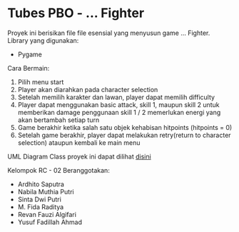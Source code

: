 # Tubes PBO - ... Fighter
Proyek ini berisikan file file esensial yang menyusun game ... Fighter.
Library yang digunakan:
* Pygame

Cara Bermain:
1. Pilih menu start
2. Player akan diarahkan pada character selection
3. Setelah memilih karakter dan lawan, player dapat memilih difficulty
4. Player dapat menggunakan basic attack, skill 1, maupun skill 2 untuk memberikan damage penggunaan skill 1 / 2 memerlukan energi yang akan bertambah setiap turn
5. Game berakhir ketika salah satu objek kehabisan hitpoints (hitpoints = 0)
6. Setelah game berakhir, player dapat melakukan retry(return to character selection) ataupun kembali ke main menu

UML Diagram Class proyek ini dapat dilihat <a href="https://app.diagrams.net/#G1dlkLDjpyVCzWbg-prvUUIHKn4et4n6fv">disini</a>

Kelompok RC - 02 Beranggotakan:
* Ardhito Saputra
* Nabila Muthia Putri
* Sinta Dwi Putri
* M. Fida Raditya
* Revan Fauzi Algifari
* Yusuf Fadillah Ahmad
